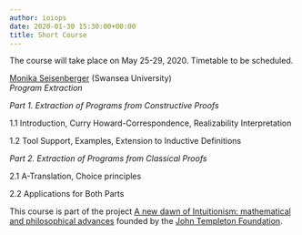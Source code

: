 ```yaml
---
author: ioiops
date: 2020-01-30 15:30:00+00:00
title: Short Course
---
```


The course will take place on May 25-29, 2020. Timetable to be scheduled.

[Monika Seisenberger](https://www.swansea.ac.uk/staff/science/computer-science/m.seisenberger/) (Swansea University)\
_Program Extraction_

_Part 1. Extraction of Programs from Constructive Proofs_

1.1 Introduction, Curry Howard-Correspondence, Realizability Interpretation

1.2 Tool Support, Examples, Extension to Inductive Definitions


_Part 2. Extraction of Programs from Classical Proofs_

2.1 A-Translation, Choice principles

2.2 Applications for Both Parts 

This course is part of the project [A new dawn of Intuitionism: mathematical and philosophical advances](http://www.di.univr.it/?ent=progetto&id=5248) founded by the [John Templeton Foundation](https://www.templeton.org/).
